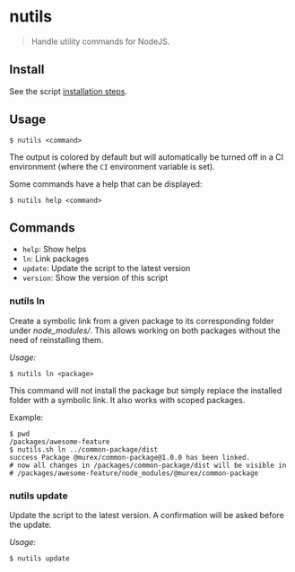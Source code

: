 # nutils

> Handle utility commands for NodeJS.

## Install

See the script [installation steps](https://github.com/simonrelet/scripts/tree/master/README.md#install).

## Usage

```
$ nutils <command>
```

The output is colored by default but will automatically be turned off in a CI environment (where the `CI` environment variable is set).

Some commands have a help that can be displayed:

```
$ nutils help <command>
```

## Commands

  * `help`: Show helps
  * `ln`: Link packages
  * `update`: Update the script to the latest version
  * `version`: Show the version of this script

### nutils ln

Create a symbolic link from a given package to its corresponding folder under _node_modules/_.
This allows working on both packages without the need of reinstalling them.

_Usage:_

```
$ nutils ln <package>
```

This command will not install the package but simply replace the installed folder with a symbolic link.
It also works with scoped packages.

Example:
```
$ pwd
/packages/awesome-feature
$ nutils.sh ln ../common-package/dist
success Package @murex/common-package@1.0.0 has been linked.
# now all changes in /packages/common-package/dist will be visible in
# /packages/awesome-feature/node_modules/@murex/common-package
```

### nutils update

Update the script to the latest version.
A confirmation will be asked before the update.

_Usage:_

```
$ nutils update
```
